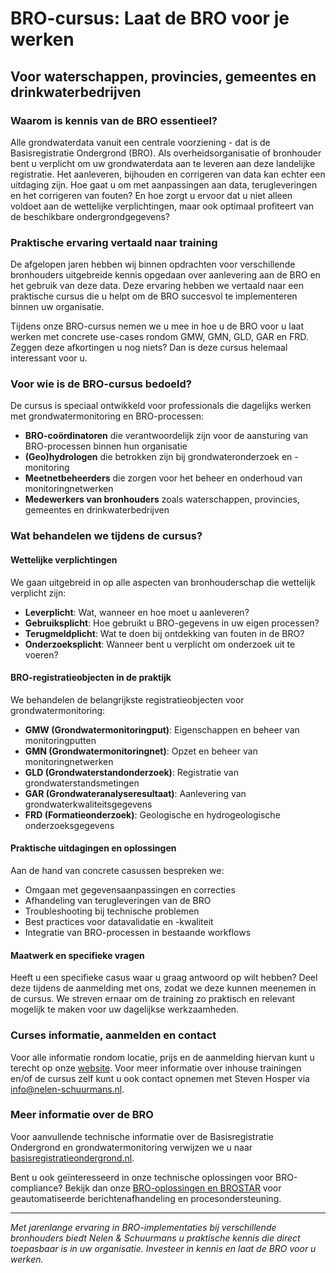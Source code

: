 # BRO-cursus: Laat de BRO voor je werken
## Voor waterschappen, provincies, gemeentes en drinkwaterbedrijven

### Waarom is kennis van de BRO essentieel?

Alle grondwaterdata vanuit een centrale voorziening - dat is de Basisregistratie Ondergrond (BRO). Als overheidsorganisatie of bronhouder bent u verplicht om uw grondwaterdata aan te leveren aan deze landelijke registratie. Het aanleveren, bijhouden en corrigeren van data kan echter een uitdaging zijn. Hoe gaat u om met aanpassingen aan data, terugleveringen en het corrigeren van fouten? En hoe zorgt u ervoor dat u niet alleen voldoet aan de wettelijke verplichtingen, maar ook optimaal profiteert van de beschikbare ondergrondgegevens?

### Praktische ervaring vertaald naar training

De afgelopen jaren hebben wij binnen opdrachten voor verschillende bronhouders uitgebreide kennis opgedaan over aanlevering aan de BRO en het gebruik van deze data. Deze ervaring hebben we vertaald naar een praktische cursus die u helpt om de BRO succesvol te implementeren binnen uw organisatie.

Tijdens onze BRO-cursus nemen we u mee in hoe u de BRO voor u laat werken met concrete use-cases rondom GMW, GMN, GLD, GAR en FRD. Zeggen deze afkortingen u nog niets? Dan is deze cursus helemaal interessant voor u.

### Voor wie is de BRO-cursus bedoeld?

De cursus is speciaal ontwikkeld voor professionals die dagelijks werken met grondwatermonitoring en BRO-processen:

- **BRO-coördinatoren** die verantwoordelijk zijn voor de aansturing van BRO-processen binnen hun organisatie
- **(Geo)hydrologen** die betrokken zijn bij grondwateronderzoek en -monitoring
- **Meetnetbeheerders** die zorgen voor het beheer en onderhoud van monitoringnetwerken
- **Medewerkers van bronhouders** zoals waterschappen, provincies, gemeentes en drinkwaterbedrijven

### Wat behandelen we tijdens de cursus?

#### Wettelijke verplichtingen
We gaan uitgebreid in op alle aspecten van bronhouderschap die wettelijk verplicht zijn:
- **Leverplicht**: Wat, wanneer en hoe moet u aanleveren?
- **Gebruiksplicht**: Hoe gebruikt u BRO-gegevens in uw eigen processen?
- **Terugmeldplicht**: Wat te doen bij ontdekking van fouten in de BRO?
- **Onderzoeksplicht**: Wanneer bent u verplicht om onderzoek uit te voeren?

#### BRO-registratieobjecten in de praktijk
We behandelen de belangrijkste registratieobjecten voor grondwatermonitoring:
- **GMW (Grondwatermonitoringput)**: Eigenschappen en beheer van monitoringputten
- **GMN (Grondwatermonitoringnet)**: Opzet en beheer van monitoringnetwerken
- **GLD (Grondwaterstandonderzoek)**: Registratie van grondwaterstandsmetingen
- **GAR (Grondwateranalyseresultaat)**: Aanlevering van grondwaterkwaliteitsgegevens
- **FRD (Formatieonderzoek)**: Geologische en hydrogeologische onderzoeksgegevens

#### Praktische uitdagingen en oplossingen
Aan de hand van concrete casussen bespreken we:
- Omgaan met gegevensaanpassingen en correcties
- Afhandeling van terugleveringen van de BRO
- Troubleshooting bij technische problemen
- Best practices voor datavalidatie en -kwaliteit
- Integratie van BRO-processen in bestaande workflows

#### Maatwerk en specifieke vragen
Heeft u een specifieke casus waar u graag antwoord op wilt hebben? Deel deze tijdens de aanmelding met ons, zodat we deze kunnen meenemen in de cursus. We streven ernaar om de training zo praktisch en relevant mogelijk te maken voor uw dagelijkse werkzaamheden.

### Curses informatie, aanmelden en contact

Voor alle informatie rondom locatie, prijs en de aanmelding hiervan kunt u terecht op onze [website](https://nelen-schuurmans.nl/bro-cursus-voor-waterschappen-provincies-gemeentes-en-drinkwaterbedrijven/). Voor meer informatie over inhouse trainingen en/of de cursus zelf kunt u ook contact opnemen met Steven Hosper via [info@nelen-schuurmans.nl](mailto:info@nelen-schuurmans.nl).

### Meer informatie over de BRO

Voor aanvullende technische informatie over de Basisregistratie Ondergrond en grondwatermonitoring verwijzen we u naar [basisregistratieondergrond.nl](https://basisregistratieondergrond.nl/inhoud-bro/registratieobjecten/grondwatermonitoring/).

Bent u ook geïnteresseerd in onze technische oplossingen voor BRO-compliance? Bekijk dan onze [BRO-oplossingen en BROSTAR](brostar-oplossingen.md) voor geautomatiseerde berichtenafhandeling en procesondersteuning.

---

*Met jarenlange ervaring in BRO-implementaties bij verschillende bronhouders biedt Nelen & Schuurmans u praktische kennis die direct toepasbaar is in uw organisatie. Investeer in kennis en laat de BRO voor u werken.*
